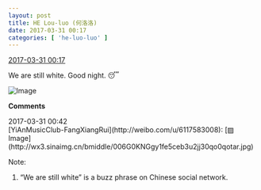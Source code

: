 ```yaml
---
layout: post
title: HE Lou-luo (何洛洛)
date: 2017-03-31 00:17
categories: [ 'he-luo-luo' ]
---
```


<div class="weibo-info">
  <a href="http://weibo.com/6117570574/ECfkXjigk">2017-03-31 00:17</a>
</div>

We are still white. Good night. 😴

<!-- more -->

![Image](http://wx3.sinaimg.cn/mw690/006G0Hz8ly1fe5bobcatij30eu0m80ty.jpg)

**Comments**

<div class="weibo-info">2017-03-31 00:42</div>
[YiAnMusicClub-FangXiangRui](http://weibo.com/u/6117583008): [▨ Image](http://wx3.sinaimg.cn/bmiddle/006G0KNGgy1fe5ceb3u2jj30qo0qotar.jpg)

Note:
1. “We are still white” is a buzz phrase on Chinese social network.
